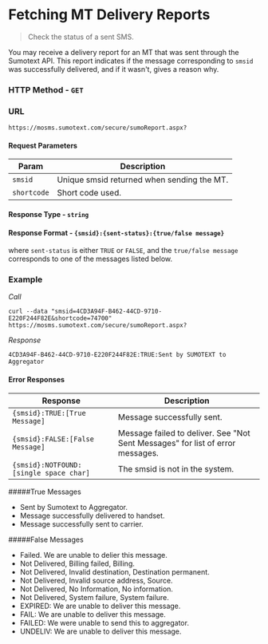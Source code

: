 Fetching MT Delivery Reports
========
> Check the status of a sent SMS.

You may receive a delivery report for an MT that was sent through the Sumotext API. This report indicates if the message corresponding to `smsid` was successfully delivered, and if it wasn't, gives a reason why.

### HTTP Method - `GET`

### URL
```
https://mosms.sumotext.com/secure/sumoReport.aspx?
```

#### Request Parameters
Param | Description
--- | --- 
`smsid` | Unique smsid returned when sending the MT.
`shortcode` | Short code used.

#### Response Type - `string`
#### Response Format - `{smsid}:{sent-status}:{true/false message}`
where `sent-status` is either `TRUE` or `FALSE`, and the `true/false message` corresponds to one of the messages listed below.

### Example

*Call*
```
curl --data "smsid=4CD3A94F-B462-44CD-9710-E220F244F82E&shortcode=74700" https://mosms.sumotext.com/secure/sumoReport.aspx?
```
*Response*
```
4CD3A94F-B462-44CD-9710-E220F244F82E:TRUE:Sent by SUMOTEXT to Aggregator
```

#### Error Responses
Response | Description
--- | --- 
`{smsid}:TRUE:[True Message]` | Message successfully sent.
`{smsid}:FALSE:[False Message]` | Message failed to deliver. See "Not Sent Messages" for list of error messages.
`{smsid}:NOTFOUND:[single space char]` | The smsid is not in the system.

#####True Messages
* Sent by Sumotext to Aggregator.
* Message successfully delivered to handset.
* Message successfully sent to carrier.

#####False Messages
* Failed. We are unable to delier this message.
* Not Delivered, Billing failed, Billing.
* Not Delivered, Invalid destination, Destination permanent.
* Not Delivered, Invalid source address, Source.
* Not Delivered, No Information, No information.
* Not Delivered, System failure, System failure.
* EXPIRED: We are unable to deliver this message.
* FAIL: We are unable to deliver this message.
* FAILED: We were unable to send this to aggregator.
* UNDELIV: We are unable to deliver this message.
